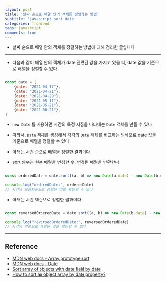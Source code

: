 ```yaml
---
layout: post
title: '날짜 순으로 배열 안의 객체를 정렬하는 방법'
subtitle: 'javascript sort date'
categories: frontend
tags: javascript
comments: true
---
```


- 날짜 순으로 배열 안의 객체를 정렬하는 방법에 대해 정리한 글입니다

---

- 다음과 같이 배열 안의 객체가 date 관련된 값을 가지고 있을 때, date 값을 기준으로 배열을 정렬할 수 있다

```javascript

const date = [
    {date: "2021-04-17"},
    {date: "2021-04-21"},
    {date: "2021-04-29"},
    {date: "2021-05-11"},
    {date: "2021-05-21"},
    {date: "2021-06-21"},
]

```

- `new Date` 를 사용하면 시간의 특정 지점을 나타내는 `Date` 객체를 만들 수 있다

- 따라서, `Date` 객체를 생성해서 각각의 `Date` 객체를 비교하는 방식으로 date 값을 기준으로 배열을 정렬할 수 있다 

- 아래는 시간 순으로 배열을 정렬한 결과이다

- sort 함수는 원본 배열을 변경한 후, 변경된 배열을 반환한다

```javascript

const orderedDate = date.sort((a, b) => new Date(a.date) - new Date(b.date))

console.log("orderedDate:", orderedDate)
// 시간의 오름차순으로 정렬된 것을 확인할 수 있다

```

- 아래는 시간 역순으로 정렬한 결과이다 

```javascript

const reversedOrderedDate = date.sort((a, b) => new Date(b.date) - new Date(a.date) )

console.log("reversedOrderedDate:", reversedOrderedDate)
// 시간의 역순으로 정렬된 것을 확인할 수 있다


```

---

## Reference

- [MDN web docs - Array.prototype.sort](https://developer.mozilla.org/ko/docs/Web/JavaScript/Reference/Global_Objects/Array/sort)
- [MDN web docs - Date](https://developer.mozilla.org/ko/docs/Web/JavaScript/Reference/Global_Objects/Date)
- [Sort array of objects with date field by date](https://stackoverflow.com/questions/40965727/sort-array-of-objects-with-date-field-by-date)
- [How to sort an object array by date property?](https://stackoverflow.com/questions/10123953/how-to-sort-an-object-array-by-date-property)


